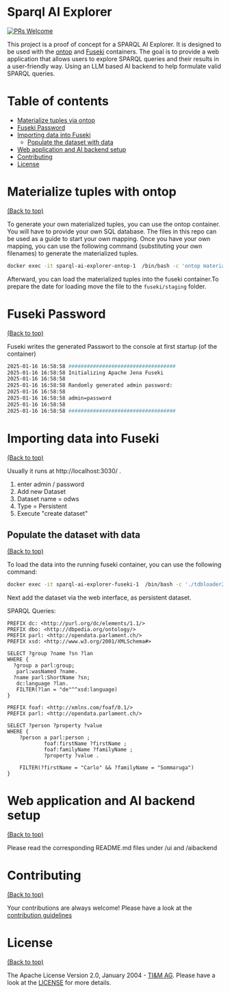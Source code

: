 # Sparql AI Explorer
[![PRs Welcome](https://img.shields.io/badge/PRs-welcome-brightgreen.svg?style=shields)](http://makeapullrequest.com)

This project is a proof of concept for a SPARQL AI Explorer. It is designed to be used with the [ontop](https://ontop-vkg.org/) and [Fuseki](https://jena.apache.org/documentation/fuseki2/) containers. The goal is to provide a web application that allows users to explore SPARQL queries and their results in a user-friendly way. Using an LLM based AI backend to help formulate valid SPARQL queries.

# Table of contents

- [Materialize tuples via ontop](#Materialize-tuples-with-ontop)
- [Fuseki Password](#Fuseki-Password)
- [Importing data into Fuseki](#Importing-data-into-Fuseki)
  - [Populate the dataset with data](#Populate-the-dataset-with-data)
- [Web application and AI backend setup](#Web-application-and-AI-backend-setup)
- [Contributing](#contributing)
- [License](#license)


# Materialize tuples with ontop

[(Back to top)](#table-of-contents)

To generate your own materialized tuples, you can use the ontop container. You will have to provide your own SQL database. The files in this repo can be used as a guide to start your own mapping. Once you have your own mapping, you can use the following command (substituting your own filenames) to generate the materialized tuples.
```bash
docker exec -it sparql-ai-explorer-ontop-1  /bin/bash -c 'ontop materialize --mapping=/tmp/ontop/odws.obda -t /tmp/ontop/odws.ttl --properties=/opt/ontop/configuration.properties -f turtle -o /tmp/ontop/odws-materialized.ttl'
```

Afterward, you can load the materialized tuples into the fuseki container.To prepare the date for loading move the file
to the `fuseki/staging` folder.

# Fuseki Password

[(Back to top)](#table-of-contents)

Fuseki writes the generated Passwort to the console at  first startup (of the container)

```bash
2025-01-16 16:58:58 ###################################
2025-01-16 16:58:58 Initializing Apache Jena Fuseki
2025-01-16 16:58:58 
2025-01-16 16:58:58 Randomly generated admin password:
2025-01-16 16:58:58 
2025-01-16 16:58:58 admin=password
2025-01-16 16:58:58 
2025-01-16 16:58:58 ###################################
```

# Importing data into Fuseki

[(Back to top)](#table-of-contents)


Usually it runs at http://localhost:3030/ .
1. enter admin / password
2. Add new Dataset
3. Dataset name = odws
4. Type = Persistent
5. Execute "create dataset"


## Populate the dataset with data

[(Back to top)](#table-of-contents)

To load the data into the running fuseki container, you can use the following command:
```bash
docker exec -it sparql-ai-explorer-fuseki-1  /bin/bash -c './tdbloader2 --loc /fuseki/databases/odws /staging/odws-materialized.ttl'
```
Next add the dataset via the web interface, as persistent dataset.

SPARQL Queries:

```sparql
PREFIX dc: <http://purl.org/dc/elements/1.1/>
PREFIX dbo: <http://dbpedia.org/ontology/>
PREFIX parl: <http://opendata.parlament.ch/>
PREFIX xsd: <http://www.w3.org/2001/XMLSchema#>

SELECT ?group ?name ?sn ?lan
WHERE {
  ?group a parl:group;
   parl:wasNamed ?name.
  ?name parl:ShortName ?sn;
   dc:language ?lan.
   FILTER(?lan = "de"^^xsd:language)
}
```

```sparql
PREFIX foaf: <http://xmlns.com/foaf/0.1/>
PREFIX parl: <http://opendata.parlament.ch/>

SELECT ?person ?property ?value
WHERE {
    ?person a parl:person ;
            foaf:firstName ?firstName ;
            foaf:familyName ?familyName ;
            ?property ?value .
  
    FILTER(?firstName = "Carlo" && ?familyName = "Sommaruga")
}
```

# Web application and AI backend setup

[(Back to top)](#table-of-contents)

Please read the corresponding README.md files under /ui and /aibackend

# Contributing

[(Back to top)](#table-of-contents)

Your contributions are always welcome! Please have a look at the [contribution guidelines](CONTRIBUTING.md)

# License

[(Back to top)](#table-of-contents)


The Apache License Version 2.0, January 2004 - [TI&M AG](https://www.ti8m.com/). Please have a look at the [LICENSE](LICENSE) for more details.


